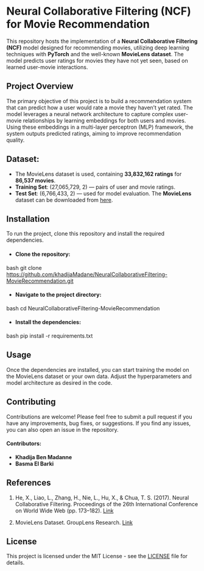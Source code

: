 # Neural Collaborative Filtering (NCF) for Movie Recommendation

This repository hosts the implementation of a **Neural Collaborative Filtering (NCF)** model designed for recommending movies, utilizing deep learning techniques with **PyTorch** and the well-known **MovieLens dataset**. The model predicts user ratings for movies they have not yet seen, based on learned user-movie interactions.

## Project Overview

The primary objective of this project is to build a recommendation system that can predict how a user would rate a movie they haven’t yet rated. The model leverages a neural network architecture to capture complex user-movie relationships by learning embeddings for both users and movies. Using these embeddings in a multi-layer perceptron (MLP) framework, the system outputs predicted ratings, aiming to improve recommendation quality.

## Dataset:
  - The MovieLens dataset is used, containing **33,832,162 ratings** for **86,537 movies**.
  - **Training Set**: (27,065,729, 2) — pairs of user and movie ratings.
  - **Test Set**: (6,766,433, 2) — used for model evaluation.
The **MovieLens** dataset can be downloaded from [here](https://grouplens.org/datasets/movielens/).

## Installation

To run the project, clone this repository and install the required dependencies.

- #### Clone the repository:

bash
git clone https://github.com/khadijaMadane/NeuralCollaborativeFiltering-MovieRecommendation.git


- #### Navigate to the project directory:

bash
cd NeuralCollaborativeFiltering-MovieRecommendation


- #### Install the dependencies:

bash
pip install -r requirements.txt

## Usage

Once the dependencies are installed, you can start training the model on the MovieLens dataset or your own data. Adjust the hyperparameters and model architecture as desired in the code.


## Contributing

Contributions are welcome! Please feel free to submit a pull request if you have any improvements, bug fixes, or suggestions. If you find any issues, you can also open an issue in the repository.

#### Contributors:
- **Khadija Ben Madanne**
- **Basma El Barki**


## References

1. He, X., Liao, L., Zhang, H., Nie, L., Hu, X., & Chua, T. S. (2017). Neural Collaborative Filtering. Proceedings of the 26th International Conference on World Wide Web (pp. 173–182). [Link](https://dl.acm.org/doi/10.1145/3038912.3052569)

2. MovieLens Dataset. GroupLens Research. [Link](https://grouplens.org/datasets/movielens/) 

## License

This project is licensed under the MIT License - see the [LICENSE](LICENSE) file for details.


